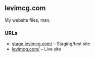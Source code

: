 ## levimcg.com

My website files, man.

### URLs

- [stage.levimcg.com/](http://stage.levimcg.com/) – Staging/test site
- [levimcg.com/](http://levimcg.com/) – Live site
